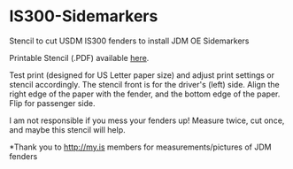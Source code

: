 # IS300-Sidemarkers
Stencil to cut USDM IS300 fenders to install JDM OE Sidemarkers

Printable Stencil (.PDF) available <a href=https://github.com/mukhida/IS300-Sidemarkers/releases/download/1/sidemarker_altezza_label.pdf>here</a>. 

Test print (designed for US Letter paper size) and adjust print settings or stencil accordingly. The stencil front is for the driver's (left) side. Align the right edge of the paper with the fender, and the bottom edge of the paper. Flip for passenger side.

I am not responsible if you mess your fenders up! Measure twice, cut once, and maybe this stencil will help.

*Thank you to http://my.is members for measurements/pictures of JDM fenders
